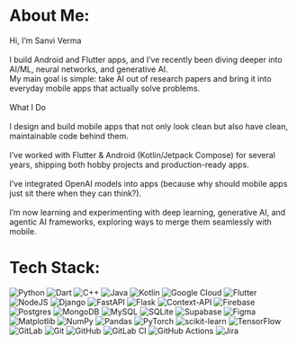 #  About Me:
Hi, I’m Sanvi Verma<br><br>I build Android and Flutter apps, and I’ve recently been diving deeper into AI/ML, neural networks, and generative AI.<br>My main goal is simple: take AI out of research papers and bring it into everyday mobile apps that actually solve problems.<br><br>What I Do<br><br>I design and build mobile apps that not only look clean but also have clean, maintainable code behind them.<br><br>I’ve worked with Flutter & Android (Kotlin/Jetpack Compose) for several years, shipping both hobby projects and production-ready apps.<br><br>I’ve integrated OpenAI models into apps (because why should mobile apps just sit there when they can think?).<br><br>I’m now learning and experimenting with deep learning, generative AI, and agentic AI frameworks, exploring ways to merge them seamlessly with mobile.



#  Tech Stack:
![Python](https://img.shields.io/badge/python-3670A0?style=flat&logo=python&logoColor=ffdd54) ![Dart](https://img.shields.io/badge/dart-%230175C2.svg?style=flat&logo=dart&logoColor=white) ![C++](https://img.shields.io/badge/c++-%2300599C.svg?style=flat&logo=c%2B%2B&logoColor=white) ![Java](https://img.shields.io/badge/java-%23ED8B00.svg?style=flat&logo=openjdk&logoColor=white) ![Kotlin](https://img.shields.io/badge/kotlin-%237F52FF.svg?style=flat&logo=kotlin&logoColor=white) ![Google Cloud](https://img.shields.io/badge/GoogleCloud-%234285F4.svg?style=flat&logo=google-cloud&logoColor=white) ![Flutter](https://img.shields.io/badge/Flutter-%2302569B.svg?style=flat&logo=Flutter&logoColor=white) ![NodeJS](https://img.shields.io/badge/node.js-6DA55F?style=flat&logo=node.js&logoColor=white) ![Django](https://img.shields.io/badge/django-%23092E20.svg?style=flat&logo=django&logoColor=white) ![FastAPI](https://img.shields.io/badge/FastAPI-005571?style=flat&logo=fastapi) ![Flask](https://img.shields.io/badge/flask-%23000.svg?style=flat&logo=flask&logoColor=white) ![Context-API](https://img.shields.io/badge/Context--Api-000000?style=flat&logo=react) ![Firebase](https://img.shields.io/badge/firebase-a08021?style=flat&logo=firebase&logoColor=ffcd34) ![Postgres](https://img.shields.io/badge/postgres-%23316192.svg?style=flat&logo=postgresql&logoColor=white) ![MongoDB](https://img.shields.io/badge/MongoDB-%234ea94b.svg?style=flat&logo=mongodb&logoColor=white) ![MySQL](https://img.shields.io/badge/mysql-4479A1.svg?style=flat&logo=mysql&logoColor=white) ![SQLite](https://img.shields.io/badge/sqlite-%2307405e.svg?style=flat&logo=sqlite&logoColor=white) ![Supabase](https://img.shields.io/badge/Supabase-3ECF8E?style=flat&logo=supabase&logoColor=white) ![Figma](https://img.shields.io/badge/figma-%23F24E1E.svg?style=flat&logo=figma&logoColor=white) ![Matplotlib](https://img.shields.io/badge/Matplotlib-%23ffffff.svg?style=flat&logo=Matplotlib&logoColor=black) ![NumPy](https://img.shields.io/badge/numpy-%23013243.svg?style=flat&logo=numpy&logoColor=white) ![Pandas](https://img.shields.io/badge/pandas-%23150458.svg?style=flat&logo=pandas&logoColor=white) ![PyTorch](https://img.shields.io/badge/PyTorch-%23EE4C2C.svg?style=flat&logo=PyTorch&logoColor=white) ![scikit-learn](https://img.shields.io/badge/scikit--learn-%23F7931E.svg?style=flat&logo=scikit-learn&logoColor=white) ![TensorFlow](https://img.shields.io/badge/TensorFlow-%23FF6F00.svg?style=flat&logo=TensorFlow&logoColor=white) ![GitLab](https://img.shields.io/badge/gitlab-%23181717.svg?style=flat&logo=gitlab&logoColor=white) ![Git](https://img.shields.io/badge/git-%23F05033.svg?style=flat&logo=git&logoColor=white) ![GitHub](https://img.shields.io/badge/github-%23121011.svg?style=flat&logo=github&logoColor=white) ![GitLab CI](https://img.shields.io/badge/gitlab%20CI-%23181717.svg?style=flat&logo=gitlab&logoColor=white) ![GitHub Actions](https://img.shields.io/badge/github%20actions-%232671E5.svg?style=flat&logo=githubactions&logoColor=white) ![Jira](https://img.shields.io/badge/jira-%230A0FFF.svg?style=flat&logo=jira&logoColor=white)


